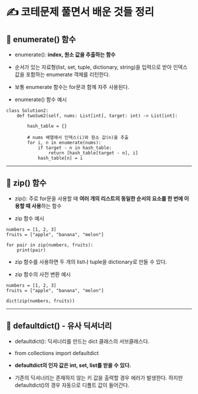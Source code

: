 # ✍️ 코테문제 풀면서 배운 것들 정리

## 📌 enumerate() 함수

- enumerate(): **index, 원소 값을 추출하는 함수**

- 순서가 있는 자료형(list, set, tuple, dictionary, string)을 입력으로 받아 인덱스 값을 포함하는 enumerate 객체를 리턴한다.

- 보통 enumerate 함수는 for문과 함께 자주 사용된다. 

- enumerate() 함수 예시
```
class Solution2:
    def twoSum2(self, nums: List[int], target: int) -> List[int]:

        hash_table = {}

        # nums 배열에서 인덱스(i)와 원소 값(n)을 추출
        for i, n in enumerate(nums):
            if target - n in hash_table:
                return [hash_table[target - n], i]
            hash_table[n] = i  
```

---

## 📌 zip() 함수

- zip(): 주로 for문을 사용할 때 **여러 개의 리스트의 동일한 순서의 요소를 한 번에 이용할 때 사용**하는 함수

- zip 함수 예시
```
numbers = [1, 2, 3]
fruits = ["apple", "banana", "melon"]

for pair in zip(numbers, fruits):
    print(pair)
```

- zip 함수를 사용하면 두 개의 list나 tuple을 dictionary로 만들 수 있다.

- zip 함수의 사전 변환 예시
```
numbers = [1, 2, 3]
fruits = ["apple", "banana", "melon"]

dict(zip(numbers, fruits))
```

---

## 📌 defaultdict() - 유사 딕셔너리

- defaultdict(): 딕셔너리를 만드는 dict 클래스의 서브클래스다.

- from collections import defaultdict

- **defaultdict의 인자 값은 int, set, list를 받을 수 있다.**

- 기존의 딕셔너리는 존재하지 않는 키 값을 출력할 경우 에러가 발생한다. 하지만 defaultdict()의 경우 자동으로 디폴트 값이 들어간다.